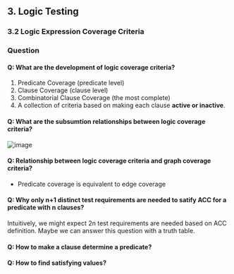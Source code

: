 ## 3. Logic Testing 
### 3.2 Logic Expression Coverage Criteria 

### Question
#### Q: What are the development of logic coverage criteria?
1. Predicate Coverage (predicate level)
2. Clause Coverage (clause level)
3. Combinatorial Clause Coverage (the most complete)
4. A collection of criteria based on making each clause **active or inactive**.

#### Q: What are the subsumtion relationships between logic coverage criteria?
![image](https://f.cloud.github.com/assets/1118615/1844542/a3a93a74-7536-11e3-8557-a2d553394f11.png)

#### Q: Relationship between logic coverage criteria and graph coverage criteria?
- Predicate coverage is equivalent to edge coverage

#### Q: Why only n+1 distinct test requirements are needed to satify ACC for a predicate with n clauses?
Intuitively, we might expect 2n test requirements are needed based on ACC definition.
Maybe we can answer this question with a truth table.

#### Q: How to make a clause determine a predicate?

#### Q: How to find satisfying values?
